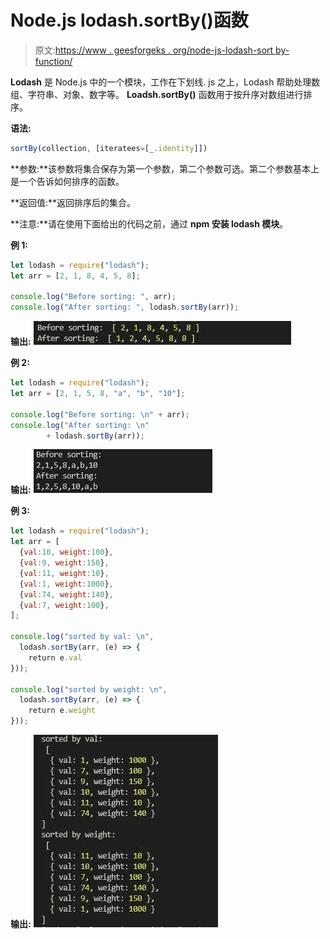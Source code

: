 # Node.js lodash.sortBy()函数

> 原文:[https://www . geesforgeks . org/node-js-lodash-sort by-function/](https://www.geeksforgeeks.org/node-js-lodash-sortby-function/)

**Lodash** 是 Node.js 中的一个模块，工作在下划线. js 之上，Lodash 帮助处理数组、字符串、对象、数字等。 **Loadsh.sortBy()** 函数用于按升序对数组进行排序。

**语法:**

```js
sortBy(collection, [iteratees=[_.identity]])
```

**参数:**该参数将集合保存为第一个参数，第二个参数可选。第二个参数基本上是一个告诉如何排序的函数。

**返回值:**返回排序后的集合。

**注意:**请在使用下面给出的代码之前，通过 **npm 安装 lodash 模块**。

**例 1:**

```js
let lodash = require("lodash");
let arr = [2, 1, 8, 4, 5, 8];

console.log("Before sorting: ", arr);
console.log("After sorting: ", lodash.sortBy(arr));
```

**输出:**
![](img/1c9112fac72735cf565ab76338c3477e.png)

**例 2:**

```js
let lodash = require("lodash");
let arr = [2, 1, 5, 8, "a", "b", "10"];

console.log("Before sorting: \n" + arr);
console.log("After sorting: \n" 
        + lodash.sortBy(arr));
```

**输出:**
![](img/c1989ada9014795bc5ce6f3ef55172f6.png)

**例 3:**

```js
let lodash = require("lodash");
let arr = [
  {val:10, weight:100},
  {val:9, weight:150},
  {val:11, weight:10},
  {val:1, weight:1000},
  {val:74, weight:140},
  {val:7, weight:100},
];

console.log("sorted by val: \n", 
  lodash.sortBy(arr, (e) => {
    return e.val
}));

console.log("sorted by weight: \n", 
  lodash.sortBy(arr, (e) => {
    return e.weight
}));
```

**输出:**
![](img/9d28f1d63e7b6bb641475183b9430e8a.png)
